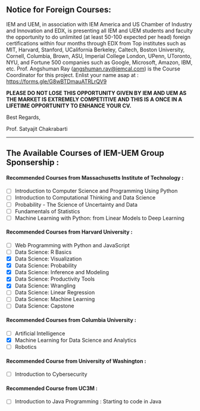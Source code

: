 ## Notice for Foreign Courses:

IEM and UEM, in association with IEM America and US Chamber of Industry and Innovation and EDX, is presenting all IEM and UEM students and faculty the opportunity to do unlimited (at least 50-100 expected per head) foreign certifications within four months  through EDX from Top institutes such as MIT, Harvard, Stanford, UCalifornia Berkeley, Caltech, Boston University, Cornell, Columbia, Brown, ASU, Imperial College London, UPenn, UToronto, NYU, and Fortune 500 companies such as Google, Microsoft, Amazon, IBM, etc. Prof. Angshuman Ray (angshuman.ray@iemcal.com) is the Course Coordinator for this project.
Enlist your name asap at : https://forms.gle/G8wBTDmauATRLrQV9

**PLEASE DO NOT LOSE THIS OPPORTUNITY GIVEN BY IEM AND UEM AS THE MARKET IS EXTREMELY COMPETITIVE AND THIS IS A ONCE IN A LIFETIME OPPORTUNITY TO ENHANCE YOUR CV.**

Best Regards,

Prof. Satyajit Chakrabarti

*************************************************************

## The Available Courses of IEM-UEM Group Sponsership :

#### Recommended Courses from Massachusetts Institute of Technology :
- [ ] Introduction to Computer Science and Programming Using Python
- [ ] Introduction to Computational Thinking and Data Science
- [ ] Probability - The Science of Uncertainty and Data
- [ ] Fundamentals of Statistics
- [ ] Machine Learning with Python: from Linear Models to Deep Learning

#### Recommended Courses from Harvard University :
- [ ] Web Programming with Python and JavaScript
- [ ] Data Science: R Basics
- [x] Data Science: Visualization
- [x] Data Science: Probability
- [x] Data Science: Inference and Modeling
- [x] Data Science: Productivity Tools
- [x] Data Science: Wrangling
- [ ] Data Science: Linear Regression
- [ ] Data Science: Machine Learning
- [ ] Data Science: Capstone

#### Recommended Courses from Columbia University :
- [ ] Artificial Intelligence
- [x] Machine Learning for Data Science and Analytics
- [ ] Robotics

#### Recommended Course from University of Washington :
- [ ] Introduction to Cybersecurity

#### Recommended Course from UC3M :
- [ ] Introduction to Java Programming : Starting to code in Java
